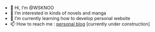 - 👋 Hi, I’m @WSKNOO
- 👀 I’m interested in kinds of novels and manga
- 🌱 I’m currently learning how to develop personal website
- 📫 How to reach me : [personal blog](http://www.neo-wskn.com) [currently under construction]

<!---
WSKNOO/WSKNOO is a ✨ special ✨ repository because its `README.md` (this file) appears on your GitHub profile.
You can click the Preview link to take a look at your changes.
--->
